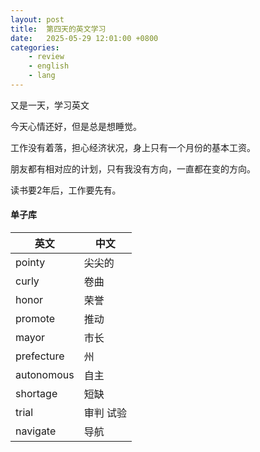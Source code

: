 ```yaml
---
layout: post
title:  第四天的英文学习
date:   2025-05-29 12:01:00 +0800
categories: 
    - review
    - english
    - lang
---
```


又是一天，学习英文

今天心情还好，但是总是想睡觉。

工作没有着落，担心经济状况，身上只有一个月份的基本工资。

朋友都有相对应的计划，只有我没有方向，一直都在变的方向。

读书要2年后，工作要先有。

#### 单子库

英文 | 中文
-- | --
pointy | 尖尖的
curly  | 卷曲
honor  | 荣誉
promote | 推动
mayor | 市长
prefecture  | 州
autonomous  | 自主
shortage | 短缺
trial | 审判 试验
navigate | 导航